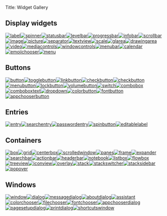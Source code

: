 Title: Widget Gallery

<style>p { display: flex; flex-flow: row wrap; }</style>

## Display widgets

[![label](label.png)](class.Label.html)
[![spinner](spinner.png)](class.Spinner.html)
[![statusbar](statusbar.png)](class.Statusbar.html)
[![levelbar](levelbar.png)](class.LevelBar.html)
[![progressbar](progressbar.png)](class.ProgressBar.html)
[![infobar](info-bar.png)](class.InfoBar.html)
[![scrollbar](scrollbar.png)](class.Scrollbar.html)
[![image](image.png)](class.Image.html)
[![picture](picture.png)](class.Picture.html)
[![separator](separator.png)](class.Separator.html)
[![textview](multiline-text.png)](class.TextView.html)
[![scale](scales.png)](class.Scale.html)
[![glarea](glarea.png)](class.GLArea.html)
[![drawingarea](drawingarea.png)](class.DrawingArea.html)
[![video](video.png)](class.Video.html)
[![mediacontrols](media-controls.png)](class.MediaControls.html)
[![windowcontrols](windowcontrols.png)](class.WindowControls.html)
[![menubar](menubar.png)](class.PopoverMenuBar.html)
[![calendar](calendar.png)](class.Calendar.html)
[![emojichooser](emojichooser.png)](class.EmojiChooser.html)
[![menu](menu.png)](class.PopoverMenu.html)

## Buttons

[![button](button.png)](class.Button.html)
[![togglebutton](toggle-button.png)](class.ToggleButton.html)
[![linkbutton](link-button.png)](class.LinkButton.html)
[![checkbutton](check-button.png)](class.CheckButton.html)
[![checkbutton](radio-button.png)](class.CheckButton.html)
[![menubutton](menu-button.png)](class.MenuButton.html)
[![lockbutton](lockbutton.png)](class.LockButton.html)
[![volumebutton](volumebutton.png)](class.VolumeButton.html)
[![switch](switch.png)](class.Switch.html)
[![combobox](combo-box.png)](class.ComboBox.html)
[![comboboxtext](combo-box-text.png)](class.ComboBoxText.html)
[![dropdown](drop-down.png)](class.DropDown.html)
[![colorbutton](color-button.png)](class.ColorButton.html)
[![fontbutton](font-button.png)](class.FontButton.html)
[![appchooserbutton](appchooserbutton.png)](class.AppChooserButton.html)

## Entries

[![entry](entry.png)](class.Entry.html)
[![searchentry](search-entry.png)](class.SearchEntry.html)
[![passwordentry](password-entry.png)](class.PasswordEntry.html)
[![spinbutton](spinbutton.png)](class.SpinButton.html)
[![editablelabel](editable-label.png)](class.EditableLabel.html)

## Containers

[![box](box.png)](class.Box.html)
[![grid](grid.png)](class.Grid.html)
[![centerbox](centerbox.png)](class.CenterBox.html)
[![scrolledwindow](scrolledwindow.png)](class.ScrolledWindow.html)
[![panes](panes.png)](class.Paned.html)
[![frame](frame.png)](class.Frame.html)
[![expander](expander.png)](class.Expander.html)
[![searchbar](search-bar.png)](class.SearchBar.html)
[![actionbar](action-bar.png)](class.ActionBar.html)
[![headerbar](headerbar.png)](class.HeaderBar.html)
[![notebook](notebook.png)](class.Notebook.html)
[![listbox](list-box.png)](class.ListBox.html)
[![flowbox](flow-box.png)](class.FlowBox.html)
[![treeview](list-and-tree.png)](class.TreeView.html)
[![iconview](icon-view.png)](class.IconView.html)
[![overlay](overlay.png)](class.Overlay.html)
[![stack](stack.png)](class.Stack.html)
[![stackswitcher](stackswitcher.png)](class.StackSwitcher.html)
[![stacksidebar](sidebar.png)](class.StackSidebar.html)
[![popover](popover.png)](class.Popover.html)

## Windows

[![window](window.png)](class.Window.html)
[![dialog](dialog.png)](class.Dialog.html)
[![messagedialog](messagedialog.png)](class.MessageDialog.html)
[![aboutdialog](aboutdialog.png)](class.AboutDialog.html)
[![assistant](assistant.png)](class.Assistant.html)
[![colorchooser](colorchooser.png)](class.ColorChooserDialog.html)
[![filechooser](filechooser.png)](class.FileChooserDialog.html)
[![fontchooser](fontchooser.png)](class.FontChooserDialog.html)
[![appchooserdialog](appchooserdialog.png)](class.AppChooserDialog.html)
[![pagesetupdialog](pagesetupdialog.png)](class.PageSetupUnixDialog.html)
[![printdialog](printdialog.png)](class.PrintUnixDialog.html)
[![shortcutswindow](shortcuts-window.png)](class.ShortcutsWindow.html)
